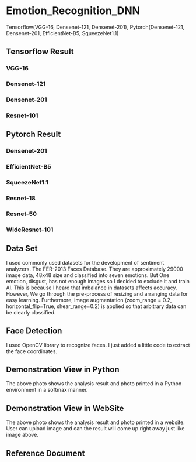 # Emotion_Recognition_DNN
Tensorflow(VGG-16, Densenet-121, Densenet-201), Pytorch(Densenet-121, Densenet-201, EfficientNet-B5, SqueezeNet1.1)

## Tensorflow Result

### VGG-16

### Densenet-121

### Densenet-201

### Resnet-101

## Pytorch Result

### Densenet-201

### EfficientNet-B5

### SqueezeNet1.1

### Resnet-18

### Resnet-50

### WideResnet-101

## Data Set

I used commonly used datasets for the development of sentiment analyzers. The FER-2013 Faces Database. They are approximately 29000 image data, 48x48 size and classified into seven emotions. But One emotion, disgust, has not enough images so I decided to exclude it and train AI. This is because I heard that imbalance in datasets affects accuracy.
However, We go through the pre-process of resizing and arranging data for easy learning. Furthermore, image augmentation (zoom_range = 0.2, horizontal_flip=True, shear_range=0.2) is applied so that arbitrary data can be clearly classified.

## Face Detection


I used OpenCV library to recognize faces. I just added a little code to extract the face coordinates.

## Demonstration View in Python


The above photo shows the analysis result and photo printed in a Python environment in a softmax manner.

## Demonstration View in WebSite


The above photo shows the analysis result and photo printed in a website. User can upload image and can the result will come up right away just like image above.

## Reference Document


